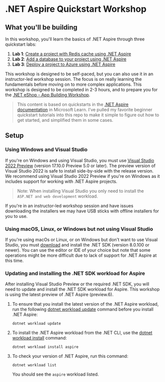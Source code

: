 # .NET Aspire Quickstart Workshop

## What you'll be building

In this workshop, you'll learn the basics of .NET Aspire through three quickstart labs:

1. **Lab 1**: [Create a project with Redis cache using .NET Aspire](/Lab-1-Cache/README.md)
1. **Lab 2**: [Add a database to your project using .NET Aspire](/Lab-2-Data/README.md)
1. **Lab 3**: [Deploy a project to Azure using .NET Aspire](/Lab-3-Deployment/README.md)

This workshop is designed to be self-paced, but you can also use it in an instructor-led workshop session. The focus is on really learning the fundamentals before moving on to more complex applications. This workshop is designed to be completed in 2-3 hours, and to prepare you for the [.NET eShop - App Building Workshop](https://github.com/dotnet-presentations/eshop-app-workshop).

> This content is based on quickstarts in the [.NET Aspire documentation](https://learn.microsoft.com/dotnet/aspire/) in Microsoft Learn. I've pulled my favorite beginner quickstart tutorials into this repo to make it simple to figure out how to get started, and simplified them in some cases.

## Setup

### Using Windows and Visual Studio

If you're on Windows and using Visual Studio, you must use [Visual Studio 2022 Preview](https://visualstudio.com/preview) (version 17.10.0 Preview 5.0 or later). The preview version of Visual Studio 2022 is safe to install side-by-side with the release version. We recommend using Visual Studio 2022 Preview if you're on Windows as it includes support for working with .NET Aspire projects.

> Note: When installing Visual Studio you only need to install the `ASP.NET and web development` workload.

If you're in an instructor-led workshop session and have issues downloading the installers we may have USB sticks with offline installers for you to use.

### Using macOS, Linux, or Windows but not using Visual Studio

If you're using macOs or Linux, or on Windows but don't want to use Visual Studio, you must [download](https://www.microsoft.com/net/download) and install the .NET SDK (version 8.0.100 or newer). You can use the editor or IDE of your choice but note that some operations might be more difficult due to lack of support for .NET Aspire at this time.

### Updating and installing the .NET SDK workload for Aspire

After installing Visual Studio Preview or the required .NET SDK, you will need to update and install the .NET SDK workload for Aspire. This workshop is using the latest preview of .NET Aspire (preview.6).

1. To ensure that you install the latest version of the .NET Aspire workload, run the following [dotnet workload update](/dotnet/core/tools/dotnet-workload-update) command before you install .NET Aspire:

    ```dotnetcli
    dotnet workload update
    ```

1. To install the .NET Aspire workload from the .NET CLI, use the [dotnet workload install](/dotnet/core/tools/dotnet-workload-install) command:

    ```dotnetcli
    dotnet workload install aspire
    ```

1. To check your version of .NET Aspire, run this command:

    ```dotnetcli
    dotnet workload list
    ```

    You should see the `aspire` workload listed.
